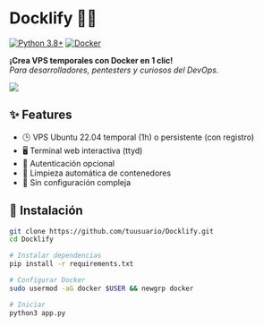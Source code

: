 # Docklify 🐳🚀

[![Python 3.8+](https://img.shields.io/badge/Python-3.8%2B-blue?logo=python)](https://python.org)
[![Docker](https://img.shields.io/badge/Docker-24.0%2B-blue?logo=docker)](https://docker.com)

**¡Crea VPS temporales con Docker en 1 clic!**  
*Para desarrolladores, pentesters y curiosos del DevOps.*

![](static/screenshot.png)

## ✨ Features
- 🕒 VPS Ubuntu 22.04 temporal (1h) o persistente (con registro)
- 🖥️ Terminal web interactiva (ttyd)
- 🔐 Autenticación opcional
- 🧹 Limpieza automática de contenedores
- 🚫 Sin configuración compleja

## 🚀 Instalación
```bash
git clone https://github.com/tuusuario/Docklify.git
cd Docklify

# Instalar dependencias
pip install -r requirements.txt

# Configurar Docker
sudo usermod -aG docker $USER && newgrp docker

# Iniciar
python3 app.py
